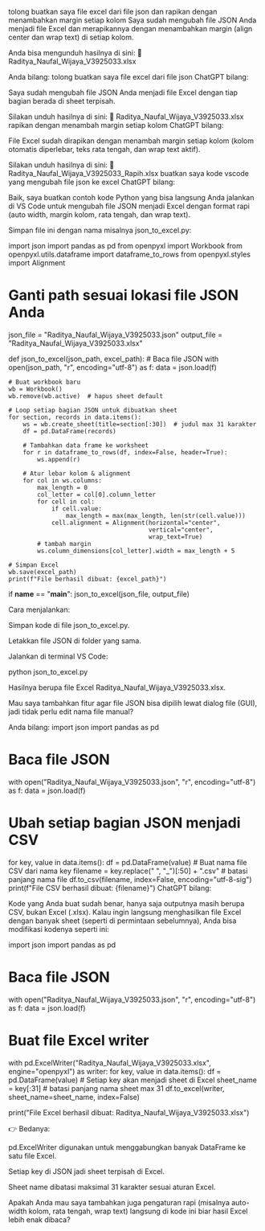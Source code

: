 tolong buatkan saya file excel dari file json dan rapikan dengan menambahkan margin setiap kolom
Saya sudah mengubah file JSON Anda menjadi file Excel dan merapikannya dengan menambahkan margin (align center dan wrap text) di setiap kolom.

Anda bisa mengunduh hasilnya di sini:
📂 Raditya_Naufal_Wijaya_V3925033.xlsx 

Anda bilang:
tolong buatkan saya file excel dari file json
ChatGPT bilang:

Saya sudah mengubah file JSON Anda menjadi file Excel dengan tiap bagian berada di sheet terpisah.

Silakan unduh hasilnya di sini:
📂 Raditya_Naufal_Wijaya_V3925033.xlsx 
rapikan dengan menambah margin setiap kolom
ChatGPT bilang:

File Excel sudah dirapikan dengan menambah margin setiap kolom (kolom otomatis diperlebar, teks rata tengah, dan wrap text aktif).

Silakan unduh hasilnya di sini:
📂 Raditya_Naufal_Wijaya_V3925033_Rapih.xlsx
buatkan saya kode vscode yang mengubah file json ke excel 
ChatGPT bilang:

Baik, saya buatkan contoh kode Python yang bisa langsung Anda jalankan di VS Code untuk mengubah file JSON menjadi Excel dengan format rapi (auto width, margin kolom, rata tengah, dan wrap text).

Simpan file ini dengan nama misalnya json_to_excel.py:

import json
import pandas as pd
from openpyxl import Workbook
from openpyxl.utils.dataframe import dataframe_to_rows
from openpyxl.styles import Alignment

# Ganti path sesuai lokasi file JSON Anda
json_file = "Raditya_Naufal_Wijaya_V3925033.json"
output_file = "Raditya_Naufal_Wijaya_V3925033.xlsx"

def json_to_excel(json_path, excel_path):
    # Baca file JSON
    with open(json_path, "r", encoding="utf-8") as f:
        data = json.load(f)

    # Buat workbook baru
    wb = Workbook()
    wb.remove(wb.active)  # hapus sheet default

    # Loop setiap bagian JSON untuk dibuatkan sheet
    for section, records in data.items():
        ws = wb.create_sheet(title=section[:30])  # judul max 31 karakter
        df = pd.DataFrame(records)

        # Tambahkan data frame ke worksheet
        for r in dataframe_to_rows(df, index=False, header=True):
            ws.append(r)

        # Atur lebar kolom & alignment
        for col in ws.columns:
            max_length = 0
            col_letter = col[0].column_letter
            for cell in col:
                if cell.value:
                    max_length = max(max_length, len(str(cell.value)))
                cell.alignment = Alignment(horizontal="center",
                                           vertical="center",
                                           wrap_text=True)
            # tambah margin
            ws.column_dimensions[col_letter].width = max_length + 5

    # Simpan Excel
    wb.save(excel_path)
    print(f"File berhasil dibuat: {excel_path}")

if __name__ == "__main__":
    json_to_excel(json_file, output_file)

Cara menjalankan:

Simpan kode di file json_to_excel.py.

Letakkan file JSON di folder yang sama.

Jalankan di terminal VS Code:

python json_to_excel.py


Hasilnya berupa file Excel Raditya_Naufal_Wijaya_V3925033.xlsx.

Mau saya tambahkan fitur agar file JSON bisa dipilih lewat dialog file (GUI), jadi tidak perlu edit nama file manual?

Anda bilang:
import json
import pandas as pd

# Baca file JSON
with open("Raditya_Naufal_Wijaya_V3925033.json", "r", encoding="utf-8") as f:
    data = json.load(f)

# Ubah setiap bagian JSON menjadi CSV
for key, value in data.items():
    df = pd.DataFrame(value)
    # Buat nama file CSV dari nama key
    filename = key.replace(" ", "_")[:50] + ".csv"  # batasi panjang nama file
    df.to_csv(filename, index=False, encoding="utf-8-sig")
    print(f"File CSV berhasil dibuat: {filename}")
ChatGPT bilang:

Kode yang Anda buat sudah benar, hanya saja outputnya masih berupa CSV, bukan Excel (.xlsx).
Kalau ingin langsung menghasilkan file Excel dengan banyak sheet (seperti di permintaan sebelumnya), Anda bisa modifikasi kodenya seperti ini:

import json
import pandas as pd

# Baca file JSON
with open("Raditya_Naufal_Wijaya_V3925033.json", "r", encoding="utf-8") as f:
    data = json.load(f)

# Buat file Excel writer
with pd.ExcelWriter("Raditya_Naufal_Wijaya_V3925033.xlsx", engine="openpyxl") as writer:
    for key, value in data.items():
        df = pd.DataFrame(value)
        # Setiap key akan menjadi sheet di Excel
        sheet_name = key[:31]  # batasi panjang nama sheet max 31
        df.to_excel(writer, sheet_name=sheet_name, index=False)

print("File Excel berhasil dibuat: Raditya_Naufal_Wijaya_V3925033.xlsx")


👉 Bedanya:

pd.ExcelWriter digunakan untuk menggabungkan banyak DataFrame ke satu file Excel.

Setiap key di JSON jadi sheet terpisah di Excel.

Sheet name dibatasi maksimal 31 karakter sesuai aturan Excel.

Apakah Anda mau saya tambahkan juga pengaturan rapi (misalnya auto-width kolom, rata tengah, wrap text) langsung di kode ini biar hasil Excel lebih enak dibaca?
